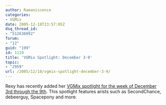 ```yaml
---
author: Ramaniscence
categories:
- VGMix
date: 2005-12-18T23:57:05Z
dsq_thread_id:
- "512636092"
forum:
- "12"
guid: "199"
id: 1119
title: 'VGMix Spotlight: December 3-9'
topic:
- "2959"
url: /2005/12/18/vgmix-spotlight-december-3-9/
---
```


Rexy has recently added her <a href="modules.php?name=Content&#038;pa=showpage&#038;pid=27" target="_self">VGMix spotlight for the week of December<br /> 3rd through the 9th</a>. This spotlight features arists such as SecondChance, debeerguy, Spacepony and more.